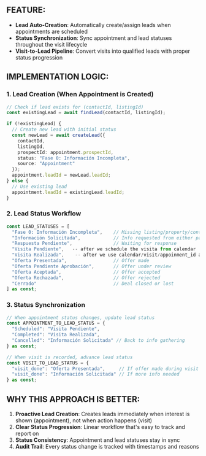 ## FEATURE:

- **Lead Auto-Creation**: Automatically create/assign leads when appointments are scheduled
- **Status Synchronization**: Sync appointment and lead statuses throughout the visit lifecycle
- **Visit-to-Lead Pipeline**: Convert visits into qualified leads with proper status progression

## IMPLEMENTATION LOGIC:

### 1. Lead Creation (When Appointment is Created)
```typescript
// Check if lead exists for (contactId, listingId)
const existingLead = await findLead(contactId, listingId);

if (!existingLead) {
  // Create new lead with initial status
  const newLead = await createLead({
    contactId,
    listingId,
    prospectId: appointment.prospectId,
    status: "Fase 0: Información Incompleta",
    source: "Appointment"
  });
  appointment.leadId = newLead.leadId;
} else {
  // Use existing lead
  appointment.leadId = existingLead.leadId;
}
```

### 2. Lead Status Workflow
```typescript
const LEAD_STATUSES = [
  "Fase 0: Información Incompleta",    // Missing listing/property/contact/owner info
  "Información Solicitada",            // Info requested from either party
  "Respuesta Pendiente",               // Waiting for response
  "Visita Pendiente",   -- after we schedule the visita from calendar               // Visit scheduled 
  "Visita Realizada",    -- after we use calendar/visit/appoinment_id and click on Registrar Visita              // Visit completed
  "Oferta Presentada",                 // Offer made
  "Oferta Pendiente Aprobación",       // Offer under review
  "Oferta Aceptada",                   // Offer accepted
  "Oferta Rechazada",                  // Offer rejected
  "Cerrado"                            // Deal closed or lost
] as const;
```

### 3. Status Synchronization
```typescript
// When appointment status changes, update lead status
const APPOINTMENT_TO_LEAD_STATUS = {
  "Scheduled": "Visita Pendiente",
  "Completed": "Visita Realizada",
  "Cancelled": "Información Solicitada" // Back to info gathering
} as const;

// When visit is recorded, advance lead status
const VISIT_TO_LEAD_STATUS = {
  "visit_done": "Oferta Presentada",     // If offer made during visit
  "visit_done": "Información Solicitada" // If more info needed
} as const;
```

## WHY THIS APPROACH IS BETTER:

1. **Proactive Lead Creation**: Creates leads immediately when interest is shown (appointment), not when action happens (visit)
2. **Clear Status Progression**: Linear workflow that's easy to track and report on
3. **Status Consistency**: Appointment and lead statuses stay in sync
4. **Audit Trail**: Every status change is tracked with timestamps and reasons

  